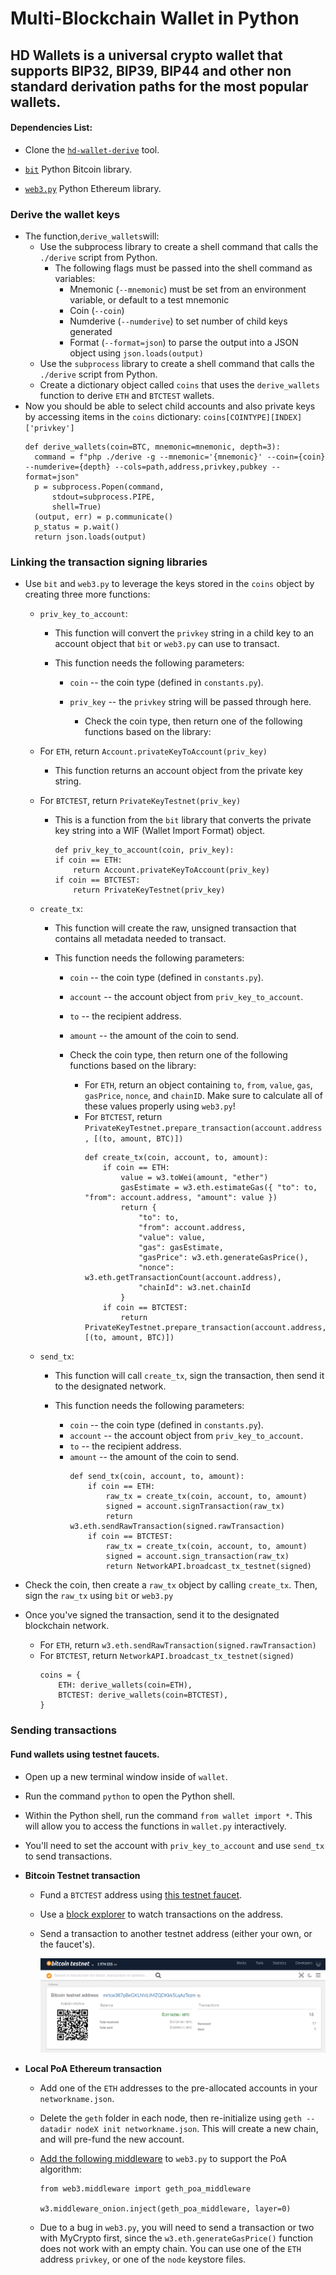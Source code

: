 # Multi-Blockchain Wallet in Python

## HD Wallets is a universal crypto wallet that supports BIP32, BIP39, BIP44 and other non standard derivation paths for the most popular wallets.

#### Dependencies List:
- Clone the [`hd-wallet-derive`](https://github.com/dan-da/hd-wallet-derive) tool.

- [`bit`](https://ofek.github.io/bit/) Python Bitcoin library.

- [`web3.py`](https://github.com/ethereum/web3.py) Python Ethereum library.

### Derive the wallet keys

- The function,`derive_wallets`will:
    - Use the subprocess library to create a shell command that calls the `./derive` script from Python.
       - The following flags must be passed into the shell command as variables:
          - Mnemonic (`--mnemonic`) must be set from an environment variable, or default to a test mnemonic
          - Coin (`--coin`)
          - Numderive (`--numderive`) to set number of child keys generated
          - Format (`--format=json`) to parse the output into a JSON object using `json.loads(output)`
    - Use the `subprocess` library to create a shell command that calls the `./derive` script from Python.
    - Create a dictionary object called `coins` that uses the `derive_wallets` function to derive `ETH` and `BTCTEST` wallets.
- Now you should be able to select child accounts and also private keys by accessing items in the `coins` dictionary: `coins[COINTYPE][INDEX]['privkey']`
  ```
  def derive_wallets(coin=BTC, mnemonic=mnemonic, depth=3):
    command = f"php ./derive -g --mnemonic='{mnemonic}' --coin={coin} --numderive={depth} --cols=path,address,privkey,pubkey --format=json"
    p = subprocess.Popen(command,
        stdout=subprocess.PIPE,
        shell=True)
    (output, err) = p.communicate()
    p_status = p.wait()
    return json.loads(output)
  ```

### Linking the transaction signing libraries

 - Use `bit` and `web3.py` to leverage the keys stored in the `coins` object by creating three more functions:

      - `priv_key_to_account`:
  
          - This function will convert the `privkey` string in a child key to an account object that `bit` or `web3.py` can use to transact.
          - This function needs the following parameters:

            - `coin` -- the coin type (defined in `constants.py`).
            - `priv_key` -- the `privkey` string will be passed through here.

               - Check the coin type, then return one of the following functions based on the library:

      - For `ETH`, return `Account.privateKeyToAccount(priv_key)`
          - This function returns an account object from the private key string. 
      - For `BTCTEST`, return `PrivateKeyTestnet(priv_key)`
          - This is a function from the `bit` library that converts the private key string into a WIF (Wallet Import Format) object.
            ```
            def priv_key_to_account(coin, priv_key):
            if coin == ETH:
                return Account.privateKeyToAccount(priv_key)
            if coin == BTCTEST:
                return PrivateKeyTestnet(priv_key)
            ```

    - `create_tx`: 
      - This function will create the raw, unsigned transaction that contains all metadata needed to transact.
      - This function needs the following parameters:

        - `coin` -- the coin type (defined in `constants.py`).
        - `account` -- the account object from `priv_key_to_account`.
        - `to` -- the recipient address.
        - `amount` -- the amount of the coin to send.
        - Check the coin type, then return one of the following functions based on the library:

          - For `ETH`, return an object containing `to`, `from`, `value`, `gas`, `gasPrice`, `nonce`, and `chainID`.
            Make sure to calculate all of these values properly using `web3.py`!
          - For `BTCTEST`, return `PrivateKeyTestnet.prepare_transaction(account.address, [(to, amount, BTC)])`
            ```
            def create_tx(coin, account, to, amount):
                if coin == ETH:
                    value = w3.toWei(amount, "ether")
                    gasEstimate = w3.eth.estimateGas({ "to": to, "from": account.address, "amount": value })
                    return {
                        "to": to,
                        "from": account.address,
                        "value": value,
                        "gas": gasEstimate,
                        "gasPrice": w3.eth.generateGasPrice(),
                        "nonce": w3.eth.getTransactionCount(account.address),
                        "chainId": w3.net.chainId
                    }
                if coin == BTCTEST:
                    return PrivateKeyTestnet.prepare_transaction(account.address, [(to, amount, BTC)])
            ```

    - `send_tx`:
       - This function will call `create_tx`, sign the transaction, then send it to the designated network.
       - This function needs the following parameters:

         - `coin` -- the coin type (defined in `constants.py`).
         - `account` -- the account object from `priv_key_to_account`.
         - `to` -- the recipient address.
         - `amount` -- the amount of the coin to send.
            ```
            def send_tx(coin, account, to, amount):
                if coin == ETH:
                    raw_tx = create_tx(coin, account, to, amount)
                    signed = account.signTransaction(raw_tx)
                    return w3.eth.sendRawTransaction(signed.rawTransaction)
                if coin == BTCTEST:
                    raw_tx = create_tx(coin, account, to, amount)
                    signed = account.sign_transaction(raw_tx)
                    return NetworkAPI.broadcast_tx_testnet(signed)
            ```

  - Check the coin, then create a `raw_tx` object by calling `create_tx`. Then, sign the `raw_tx` using `bit` or `web3.py` 

  - Once you've signed the transaction, send it to the designated blockchain network.

    - For `ETH`, return `w3.eth.sendRawTransaction(signed.rawTransaction)`
    - For `BTCTEST`, return `NetworkAPI.broadcast_tx_testnet(signed)`
      ```
      coins = {
          ETH: derive_wallets(coin=ETH),
          BTCTEST: derive_wallets(coin=BTCTEST),
      }
      ```

### Sending transactions

#### Fund wallets using testnet faucets.
  - Open up a new terminal window inside of `wallet`.
  - Run the command `python` to open the Python shell. 
  - Within the Python shell, run the command `from wallet import *`. This will allow you to access the functions in `wallet.py` interactively.
  - You'll need to set the account with  `priv_key_to_account` and use `send_tx` to send transactions.

  - **Bitcoin Testnet transaction**

    - Fund a `BTCTEST` address using [this testnet faucet](https://testnet-faucet.mempool.co/).

    - Use a [block explorer](https://tbtc.bitaps.com/) to watch transactions on the address.

    - Send a transaction to another testnet address (either your own, or the faucet's).
    
      ![bitcoin_testnet](https://github.com/butterflysix/Unit-19-Blockchain-Python/blob/main/wallet/images/bitcoin_testnet.png)
                
  - **Local PoA Ethereum transaction**

    - Add one of the `ETH` addresses to the pre-allocated accounts in your `networkname.json`.

    - Delete the `geth` folder in each node, then re-initialize using `geth --datadir nodeX init networkname.json`.
      This will create a new chain, and will pre-fund the new account.

    - [Add the following middleware](https://web3py.readthedocs.io/en/stable/middleware.html#geth-style-proof-of-authority)
      to `web3.py` to support the PoA algorithm:

      ```
      from web3.middleware import geth_poa_middleware

      w3.middleware_onion.inject(geth_poa_middleware, layer=0)
      ```

    - Due to a bug in `web3.py`, you will need to send a transaction or two with MyCrypto first, since the
      `w3.eth.generateGasPrice()` function does not work with an empty chain. You can use one of the `ETH` address `privkey`,
      or one of the `node` keystore files.
